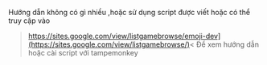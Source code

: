Hướng dẫn không có gì nhiều ,hoặc sử dụng script được viết hoặc có thể truy cập vào 
>https://sites.google.com/view/listgamebrowse/emoji-dev](https://sites.google.com/view/listgamebrowse/)<
Để xem hướng dẫn hoặc cài script với tampemonkey
